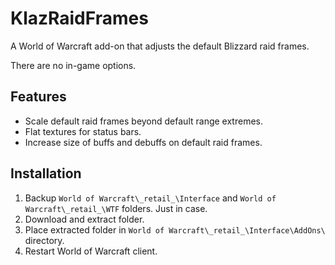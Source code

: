 # KlazRaidFrames

A World of Warcraft add-on that adjusts the default Blizzard raid frames.

There are no in-game options.

## Features

- Scale default raid frames beyond default range extremes.
- Flat textures for status bars.
- Increase size of buffs and debuffs on default raid frames.

## Installation

1. Backup `World of Warcraft\_retail_\Interface` and `World of Warcraft\_retail_\WTF` folders. Just in case.
2. Download and extract folder.
3. Place extracted folder in `World of Warcraft\_retail_\Interface\AddOns\` directory.
4. Restart World of Warcraft client.
